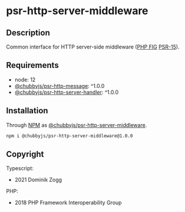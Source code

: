 # psr-http-server-middleware

## Description

Common interface for HTTP server-side middleware ([PHP FIG][2] [PSR-15][3]).

## Requirements

 * node: 12
 * [@chubbyjs/psr-http-message][4]: ^1.0.0
 * [@chubbyjs/psr-http-server-handler][5]: ^1.0.0

## Installation

Through [NPM](https://www.npmjs.com) as [@chubbyjs/psr-http-server-middleware][1].

```sh
npm i @chubbyjs/psr-http-server-middleware@1.0.0
```

## Copyright

Typescript:
 * 2021 Dominik Zogg

PHP:
 * 2018 PHP Framework Interoperability Group

[1]: https://www.npmjs.com/package/@chubbyjs/psr-http-server-middleware

[2]: https://www.php-fig.org/
[3]: https://www.php-fig.org/psr/psr-15/
[4]: https://www.npmjs.com/package/@chubbyjs/psr-http-message
[5]: https://www.npmjs.com/package/@chubbyjs/psr-http-server-handler
